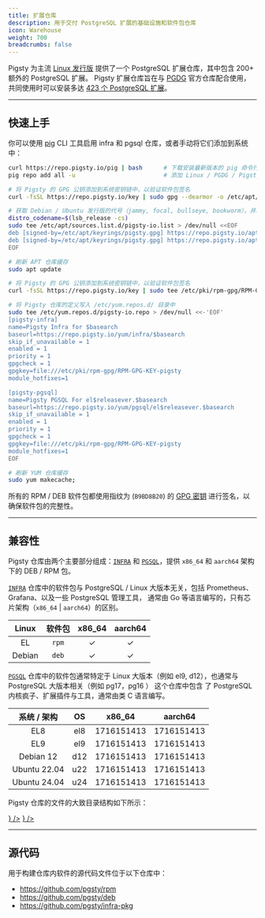 ```yaml
---
title: 扩展仓库
description: 用于交付 PostgreSQL 扩展的基础设施和软件包仓库
icon: Warehouse
weight: 700
breadcrumbs: false
---
```



Pigsty 为主流 [Linux 发行版](https://pgsty.com/docs/prepare/linux) 提供了一个 PostgreSQL 扩展仓库，其中包含 200+ 额外的 PostgreSQL 扩展。
Pigsty 扩展仓库旨在与 [PGDG](https://www.postgresql.org/download/linux/) 官方仓库配合使用，共同使用时可以安装多达 [423 个 PostgreSQL 扩展](/zh/list)。


--------

## 快速上手

你可以使用 [pig](/pig/) CLI 工具启用 infra 和 pgsql 仓库，或者手动将它们添加到系统中：

```bash tab="pig"
curl https://repo.pigsty.io/pig | bash      # 下载安装最新版本的 pig 命令行工具
pig repo add all -u                         # 添加 Linux / PGDG / Pigsty 仓库并更新缓存
```
```bash tab="apt"
# 将 Pigsty 的 GPG 公钥添加到系统密钥链中，以验证软件包签名
curl -fsSL https://repo.pigsty.io/key | sudo gpg --dearmor -o /etc/apt/keyrings/pigsty.gpg

# 获取 Debian / Ubuntu 发行版的代号（jammy, focal, bullseye, bookworm），并将相应的上游仓库地址写入 /etc/apt/sources.list.d/ 中
distro_codename=$(lsb_release -cs)
sudo tee /etc/apt/sources.list.d/pigsty-io.list > /dev/null <<EOF
deb [signed-by=/etc/apt/keyrings/pigsty.gpg] https://repo.pigsty.io/apt/infra generic main
deb [signed-by=/etc/apt/keyrings/pigsty.gpg] https://repo.pigsty.io/apt/pgsql/${distro_codename} ${distro_codename} main
EOF

# 刷新 APT 仓库缓存
sudo apt update
```
```bash tab="yum"
# 将 Pigsty 的 GPG 公钥添加到系统密钥链中，以验证软件包签名
curl -fsSL https://repo.pigsty.io/key | sudo tee /etc/pki/rpm-gpg/RPM-GPG-KEY-pigsty >/dev/null

# 将 Pigsty 仓库的定义写入 /etc/yum.repos.d/ 目录中
sudo tee /etc/yum.repos.d/pigsty-io.repo > /dev/null <<-'EOF'
[pigsty-infra]
name=Pigsty Infra for $basearch
baseurl=https://repo.pigsty.io/yum/infra/$basearch
skip_if_unavailable = 1
enabled = 1
priority = 1
gpgcheck = 1
gpgkey=file:///etc/pki/rpm-gpg/RPM-GPG-KEY-pigsty
module_hotfixes=1

[pigsty-pgsql]
name=Pigsty PGSQL For el$releasever.$basearch
baseurl=https://repo.pigsty.io/yum/pgsql/el$releasever.$basearch
skip_if_unavailable = 1
enabled = 1
priority = 1
gpgcheck = 1
gpgkey=file:///etc/pki/rpm-gpg/RPM-GPG-KEY-pigsty
module_hotfixes=1
EOF

# 刷新 YUM 仓库缓存
sudo yum makecache;
```

所有的 RPM / DEB 软件包都使用指纹为 (`B9BD8B20`) 的 [GPG 密钥](/zh/repo/gpg) 进行签名，以确保软件包的完整性。


---------

## 兼容性

Pigsty 仓库由两个主要部分组成：[`INFRA`](/zh/repo/infra) 和 [`PGSQL`](/zh/repo/pgsql)，提供 `x86_64` 和 `aarch64` 架构下的 DEB / RPM 包。

[`INFRA`](/repo/infra) 仓库中的软件包与 PostgreSQL / Linux 大版本无关，包括 Prometheus、Grafana、以及一些 PostgreSQL 管理工具，
通常由 Go 等语言编写的，只有芯片架构（`x86_64` | `aarch64`）的区别。

| Linux  |  软件包  | x86_64 | aarch64 |
|:------:|:-----:|:------:|:-------:|
|   EL   | `rpm` |   ✓    |    ✓    |
| Debian | `deb` |   ✓    |    ✓    |

[`PGSQL`](/repo/pgsql) 仓库中的软件包通常特定于 Linux 大版本（例如 el9, d12），也通常与 PostgreSQL 大版本相关（例如 pg17，pg16 ）
这个仓库中包含 了 PostgreSQL 内核疯子、扩展插件与工具，通常由类 C 语言编写。

|   系统 / 架构    | OS  |                                                                                               x86_64                                                                                                |                                                                                               aarch64                                                                                               |
|:------------:|:---:|:---------------------------------------------------------------------------------------------------------------------------------------------------------------------------------------------------:|:---------------------------------------------------------------------------------------------------------------------------------------------------------------------------------------------------:|
|     EL8      | el8 | <Badge variant="blue-subtle">17</Badge><Badge variant="blue-subtle">16</Badge><Badge variant="blue-subtle">15</Badge><Badge variant="blue-subtle">14</Badge><Badge variant="blue-subtle">13</Badge> | <Badge variant="blue-subtle">17</Badge><Badge variant="blue-subtle">16</Badge><Badge variant="blue-subtle">15</Badge><Badge variant="blue-subtle">14</Badge><Badge variant="blue-subtle">13</Badge> |
|     EL9      | el9 | <Badge variant="blue-subtle">17</Badge><Badge variant="blue-subtle">16</Badge><Badge variant="blue-subtle">15</Badge><Badge variant="blue-subtle">14</Badge><Badge variant="blue-subtle">13</Badge> | <Badge variant="blue-subtle">17</Badge><Badge variant="blue-subtle">16</Badge><Badge variant="blue-subtle">15</Badge><Badge variant="blue-subtle">14</Badge><Badge variant="blue-subtle">13</Badge> |
|  Debian 12   | d12 | <Badge variant="blue-subtle">17</Badge><Badge variant="blue-subtle">16</Badge><Badge variant="blue-subtle">15</Badge><Badge variant="blue-subtle">14</Badge><Badge variant="blue-subtle">13</Badge> | <Badge variant="blue-subtle">17</Badge><Badge variant="blue-subtle">16</Badge><Badge variant="blue-subtle">15</Badge><Badge variant="blue-subtle">14</Badge><Badge variant="blue-subtle">13</Badge> |
| Ubuntu 22.04 | u22 | <Badge variant="blue-subtle">17</Badge><Badge variant="blue-subtle">16</Badge><Badge variant="blue-subtle">15</Badge><Badge variant="blue-subtle">14</Badge><Badge variant="blue-subtle">13</Badge> | <Badge variant="blue-subtle">17</Badge><Badge variant="blue-subtle">16</Badge><Badge variant="blue-subtle">15</Badge><Badge variant="blue-subtle">14</Badge><Badge variant="blue-subtle">13</Badge> |
| Ubuntu 24.04 | u24 | <Badge variant="blue-subtle">17</Badge><Badge variant="blue-subtle">16</Badge><Badge variant="blue-subtle">15</Badge><Badge variant="blue-subtle">14</Badge><Badge variant="blue-subtle">13</Badge> | <Badge variant="blue-subtle">17</Badge><Badge variant="blue-subtle">16</Badge><Badge variant="blue-subtle">15</Badge><Badge variant="blue-subtle">14</Badge><Badge variant="blue-subtle">13</Badge> |

Pigsty 仓库的文件的大致目录结构如下所示：

<Files>
    <Folder name="https://repo.pigsty.io" defaultOpen>
        <Folder name="apt" defaultOpen>
            <Folder name="infra">
                <Folder name="amd64"></Folder>
                <Folder name="arm64"></Folder>
            </Folder>
            <Folder name="pgsql">
                <Folder name="x86_64"></Folder>
                <Folder name="aarch64"></Folder>
            </Folder>
        </Folder>
        <Folder name="yum" defaultOpen>
            <Folder name="infra">
                <Folder name="x86_64"></Folder>
                <Folder name="aarch64"></Folder>
            </Folder>
            <Folder name="pgsql">
                <Folder name="x86_64"></Folder>
                <Folder name="aarch64"></Folder>
            </Folder>
        </Folder>
        <a href={"https://repo.pigsty.io/pig"}><File name="pig" icon={<FileTerminal className="text-orange-500" />} /></a>
        <a href={"https://repo.pigsty.io/key"}><File name="key" icon={<KeyRound className="text-blue-500" />} /></a>
    </Folder>
</Files>


------

## 源代码

用于构建仓库内软件的源代码文件位于以下仓库中：

- https://github.com/pgsty/rpm
- https://github.com/pgsty/deb
- https://github.com/pgsty/infra-pkg
